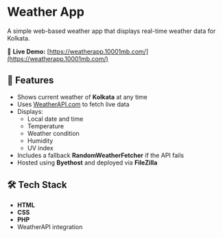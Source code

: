 # Weather App
A simple web-based weather app that displays real-time weather data for Kolkata.

🔗 **Live Demo:** [https://weatherapp.10001mb.com/](https://weatherapp.10001mb.com/)

## 🔧 Features
- Shows current weather of **Kolkata** at any time
- Uses [WeatherAPI.com](https://www.weatherapi.com/) to fetch live data
- Displays:
  - Local date and time
  - Temperature
  - Weather condition
  - Humidity
  - UV index
- Includes a fallback **RandomWeatherFetcher** if the API fails
- Hosted using **Byethost** and deployed via **FileZilla**

## 🛠️ Tech Stack
- **HTML**
- **CSS**
- **PHP**
- WeatherAPI integration





